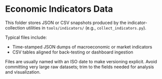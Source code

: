 # Economic Indicators Data

This folder stores JSON or CSV snapshots produced by the indicator-collection utilities in `tools/indicators/` (e.g., `collect_indicators.py`).

Typical files include:

- Time-stamped JSON dumps of macroeconomic or market indicators
- CSV tables aligned for back-testing or dashboard ingestion

Files are usually named with an ISO date to make versioning explicit. Avoid committing very large raw datasets; trim to the fields needed for analysis and visualization.
